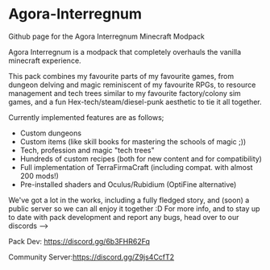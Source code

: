 # Agora-Interregnum
Github page for the Agora Interregnum Minecraft Modpack

Agora Interregnum is a modpack that completely overhauls the vanilla minecraft experience.

This pack combines my favourite parts of my favourite games, from dungeon delving and magic reminiscent of my favourite RPGs, to resource management and tech trees similar to my favourite factory/colony sim games, and a fun Hex-tech/steam/diesel-punk aesthetic to tie it all together.

Currently implemented features are as follows;
- Custom dungeons
- Custom items (like skill books for mastering the schools of magic ;))
- Tech, profession and magic "tech trees"
- Hundreds of custom recipes (both for new content and for compatibility)
- Full implementation of TerraFirmaCraft (including compat. with almost 200 mods!)
- Pre-installed shaders and Oculus/Rubidium (OptiFine alternative)

We've got a lot in the works, including a fully fledged story, and (soon) a public server so we can all enjoy it together :D
For more info, and to stay up to date with pack development and report any bugs, head over to our discords --> 

Pack Dev: https://discord.gg/6b3FHR62Fq

Community Server:https://discord.gg/Z9js4CcfT2

